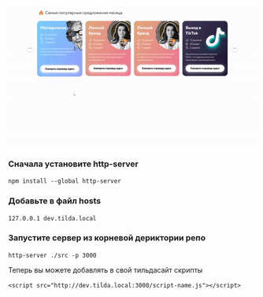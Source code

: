 ![гифка](demo.gif?raw=true)

### Сначала установите http-server

```
npm install --global http-server
```

### Добавьте в файл hosts

```
127.0.0.1 dev.tilda.local
```

### Запустите сервер из корневой дериктории репо

```
http-server ./src -p 3000
```

Теперь вы можете добавлять в свой тильдасайт скрипты

```
<script src="http://dev.tilda.local:3000/script-name.js"></script>
```
